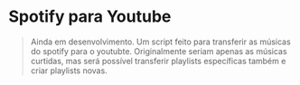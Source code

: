 # Spotify para Youtube
> Ainda em desenvolvimento.
> Um script feito para transferir as músicas do spotify para o youtubte. Originalmente seriam apenas as músicas curtidas, mas será possível transferir playlists específicas também e criar playlists novas.